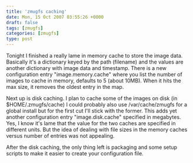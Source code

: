 ```yaml
---
title: 'zmugfs caching'
date: Mon, 15 Oct 2007 03:55:26 +0000
draft: false
tags: [zmugfs]
categories: [zmugfs]
type: post
---
```


Tonight I finished a really lame in memory cache to store the image data. Basically it's a dictionary keyed by the path (filename) and the values are another dictionary with image data and timestamp. There is a new configuration entry "image.memory.cache" where you list the number of images to cache in memory, defaults to 5 (about 10MB). When it hits the max size, it removes the oldest entry in the map.

Next up is disk caching. I plan to cache some of the images on disk (in $HOME/.zmugfs/cache) I could probably also use /var/cache/zmugfs for a global install but for the first cut I'll stick with the former. This adds yet another configuration entry "image.disk.cache" specified in megabytes. Yes, I know it's lame that the value for the two caches are specified in different units. But the idea of dealing with file sizes in the memory caches versus number of entries was not appealing.

After the disk caching, the only thing left is packaging and some setup scripts to make it easier to create your configuration file.
